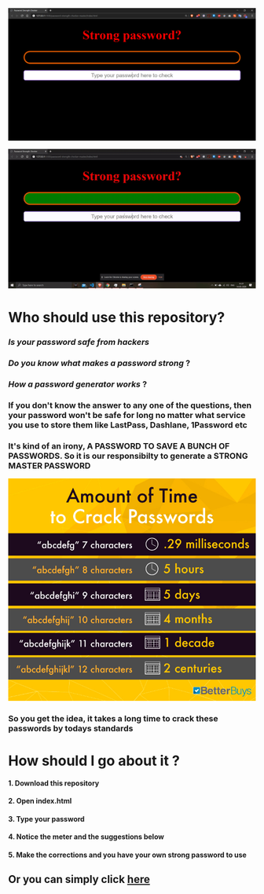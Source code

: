 
<img src="https://github.com/ShankarNarayananS/Password-Strength-Checker/blob/master/p1.PNG">
</p>

<p align="center">
<img src="https://github.com/ShankarNarayananS/Password-Strength-Checker/blob/master/Password-Strength-Checker.gif">
</p>



<h1> Who should use this repository? </h1>
<h3>

*Is your password safe from hackers* </h3>

<h3> 

*Do you know what makes a password strong* ? 

</h3>

<h3> 

*How a password generator works* ? 

</h3>

<h3> If you don't know the answer to any one of the questions, then your password won't be safe for long no matter what service you use to store them like LastPass, Dashlane, 1Password etc</h3>

<h3> It's kind of an irony, A PASSWORD TO SAVE A BUNCH OF PASSWORDS. So it is our responsibilty to generate a STRONG MASTER PASSWORD</h3>

<p align="center">
<img src="https://github.com/ShankarNarayananS/Password-Strength-Checker/blob/master/password_time_and_length.jpg">
</p>

<h3> So you get the idea, it takes a long time to crack these passwords by todays standards </h3>


<h1> How should I go about it ? </h1>
<h4>1. Download this repository</h4>
<h4>2. Open index.html </h4>
<h4>3. Type your password </h4>
<h4>4. Notice the meter and the suggestions below </h4>
<h4>5. Make the corrections and you have your own strong password to use </h4>

<h2> Or you can simply click <a href=https://priceless-noether-8a6b0f.netlify.app/>here</a></h2>
